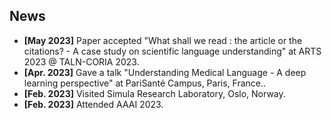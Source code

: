## News

<ul>
<li><strong>[May 2023]</strong> Paper accepted "What shall we read : the article or the citations? - A case study on scientific language understanding" at ARTS 2023 @ TALN-CORIA 2023</a>.</li>
<li><strong>[Apr. 2023]</strong> Gave a talk "Understanding Medical Language - A deep learning perspective" at PariSanté Campus, Paris, France.</a>.</li>
<li><strong>[Feb. 2023]</strong> Visited Simula Research Laboratory, Oslo, Norway.</li>
<li><strong>[Feb. 2023]</strong> Attended AAAI 2023.</li>
</ul>
